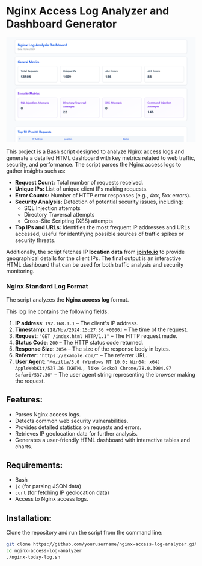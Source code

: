 # Nginx Access Log Analyzer and Dashboard Generator

![Preview Image](./nginx-analyze.png)

This project is a Bash script designed to analyze Nginx access logs and generate a detailed HTML dashboard with key metrics related to web traffic, security, and performance. The script parses the Nginx access logs to gather insights such as:

- **Request Count:** Total number of requests received.
- **Unique IPs:** List of unique client IPs making requests.
- **Error Counts:** Number of HTTP error responses (e.g., 4xx, 5xx errors).
- **Security Analysis:** Detection of potential security issues, including:
  - SQL Injection attempts
  - Directory Traversal attempts
  - Cross-Site Scripting (XSS) attempts
- **Top IPs and URLs:** Identifies the most frequent IP addresses and URLs accessed, useful for identifying possible sources of traffic spikes or security threats.

Additionally, the script fetches **IP location data** from [**ipinfo.io**](https://ipinfo.io) to provide geographical details for the client IPs. The final output is an interactive HTML dashboard that can be used for both traffic analysis and security monitoring.

### Nginx Standard Log Format

The script analyzes the **Nginx access log** format.

This log line contains the following fields:

1. **IP address**: `192.168.1.1` – The client's IP address.
2. **Timestamp**: `[18/Nov/2024:15:27:36 +0000]` – The time of the request.
3. **Request**: `"GET /index.html HTTP/1.1"` – The HTTP request made.
4. **Status Code**: `200` – The HTTP status code returned.
5. **Response Size**: `3054` – The size of the response body in bytes.
6. **Referrer**: `"https://example.com/"` – The referrer URL.
7. **User Agent**: `"Mozilla/5.0 (Windows NT 10.0; Win64; x64) AppleWebKit/537.36 (KHTML, like Gecko) Chrome/78.0.3904.97 Safari/537.36"` – The user agent string representing the browser making the request.

## Features:
- Parses Nginx access logs.
- Detects common web security vulnerabilities.
- Provides detailed statistics on requests and errors.
- Retrieves IP geolocation data for further analysis.
- Generates a user-friendly HTML dashboard with interactive tables and charts.

## Requirements:
- Bash
- `jq` (for parsing JSON data)
- `curl` (for fetching IP geolocation data)
- Access to Nginx access logs.

## Installation:
Clone the repository and run the script from the command line:

```bash
git clone https://github.com/yourusername/nginx-access-log-analyzer.git
cd nginx-access-log-analyzer
./nginx-today-log.sh
